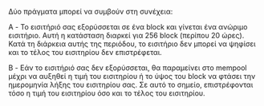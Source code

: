Δύο πράγματα μπορεί να συμβούν στη συνέχεια:

  A - Το εισιτήριό σας εξορύσσεται σε ένα block και γίνεται ένα ανώριμο εισιτήριο. Αυτή η κατάσταση διαρκεί για 256 block (περίπου 20 ώρες). Κατά τη διάρκεια αυτής της περιόδου, το εισιτήριο δεν μπορεί να ψηφίσει και το τέλος του εισιτηρίου δεν επιστρέφεται.

  B - Εάν το εισιτήριό σας δεν εξορύσσεται, θα παραμείνει στο mempool μέχρι να αυξηθεί η τιμή του εισιτηρίου ή το ύψος του block να φτάσει την ημερομηνία λήξης του εισιτηρίου σας. Σε αυτό το σημείο, επιστρέφονται τόσο η τιμή του εισιτηρίου όσο και το τέλος του εισιτηρίου.
